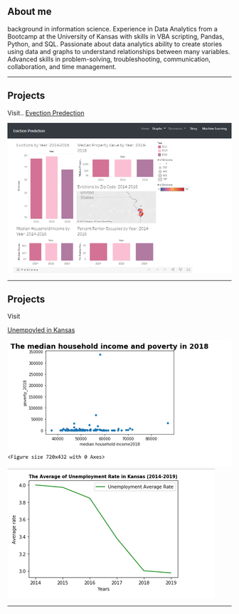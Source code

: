 ## About me
background in information science.  Experience in Data Analytics from a Bootcamp at the University of Kansas with skills in VBA scripting, Pandas, Python, and SQL.
Passionate about data analytics ability to create stories using data and graphs to understand relationships between many variables.
Advanced skills in problem-solving, troubleshooting, communication, collaboration, and time management.

_______________________________

## Projects 

Visit..
[Evection Predection](https://mercygriffin.github.io/EvictionPrediction/dashboard.html)

<img src="image/evection.PNG">

-------------------------------

## Projects

Visit

[Unempoyled in Kansas]()

<img src="image/pover5.PNG">

<img src="image/rate.PNG">

____________



